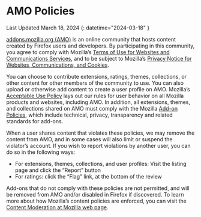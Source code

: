 # AMO Policies

Last Updated March 18, 2024
{: datetime="2024-03-18" }

[addons.mozilla.org (AMO)](https://addons.mozilla.org/) is an online community that hosts content created by Firefox users and developers. By participating in this community, you agree to comply with Mozilla’s [Terms of Use for Websites and Communications Services](https://www.mozilla.org/about/legal/terms/mozilla/), and to be subject to Mozilla’s [Privacy Notice for Websites, Communications, and Cookies](https://www.mozilla.org/privacy/websites/).

You can choose to contribute extensions, ratings, themes, collections, or other content for other members of the community to use. You can also upload or otherwise add content to create a user profile on AMO.  Mozilla’s [Acceptable Use Policy](https://www.mozilla.org/about/legal/acceptable-use/) lays out our rules for user behavior on all Mozilla products and websites, including AMO. In addition, all extensions, themes, and collections shared on AMO must comply with the Mozilla [Add-on Policies](https://extensionworkshop.com/documentation/publish/add-on-policies/), which include technical, privacy, transparency and related standards for add-ons.

When a user shares content that violates these policies, we may remove the content from AMO, and in some cases will also limit or suspend the violator’s account. If you wish to report violations by another user, you can do so in the following ways:

- For extensions, themes, collections, and user profiles: Visit the listing page and click the “Report” button
- For ratings: click the “Flag” link, at the bottom of the review

Add-ons that do not comply with these policies are not permitted, and will be removed from AMO and/or disabled in Firefox if discovered. To learn more about how Mozilla’s content policies are enforced, you can visit the [Content Moderation at Mozilla web page](https://www.mozilla.org/about/legal/content-moderation).
